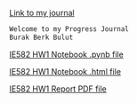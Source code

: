 [Link to my journal](https://github.com/BU-IE-582/fall-24-bitwburak/)

```markdown
Welcome to my Progress Journal 
Burak Berk Bulut
```

[IE582 HW1 Notebook .pynb file](hw1/ie582_hw1.ipynb)

[IE582 HW1 Notebook .html file](hw1/ie582_hw1.html)

[IE582 HW1 Report PDF file](hw1/IE582_HW1.pdf)
